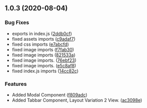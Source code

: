 ## 1.0.3 (2020-08-04)


### Bug Fixes

* exports in index.js ([2ddb0cf](https://git.e9ine.com/tarpitgrover/vue9-components/commits/2ddb0cf96fbd528546a98ac9e9faf62f7024695d))
* fixed assets imports ([c9adaf7](https://git.e9ine.com/tarpitgrover/vue9-components/commits/c9adaf79eb00905270c603e3fe8d0fa09ef7a061))
* fixed css imports ([e7abcfd](https://git.e9ine.com/tarpitgrover/vue9-components/commits/e7abcfd33a8f8a09ec449d0b05e2c06be6193802))
* fixed image imports ([f7fab30](https://git.e9ine.com/tarpitgrover/vue9-components/commits/f7fab3088b2b4407abc4928c3e511f460f6a7bb7))
* fixed image imports ([821533a](https://git.e9ine.com/tarpitgrover/vue9-components/commits/821533a6e06ed8feb2f4b6a4e621189897e0e8ea))
* fixed image imports. ([76ebf23](https://git.e9ine.com/tarpitgrover/vue9-components/commits/76ebf23c104fbb146327f97386d7829532fdcc14))
* fixed image imports. ([e5c8af8](https://git.e9ine.com/tarpitgrover/vue9-components/commits/e5c8af833303df8385d3d77f16a886a87eecf7eb))
* fixed index.js imports ([14cc82c](https://git.e9ine.com/tarpitgrover/vue9-components/commits/14cc82c3be617e7f45d78ac406e1c62bf3001c08))


### Features

* Added Modal Component ([f809adc](https://git.e9ine.com/tarpitgrover/vue9-components/commits/f809adc8f7ff6ee16ef10abfd65241ab3b35fa04))
* Added Tabbar Component, Layout Variation 2 View. ([ac3098e](https://git.e9ine.com/tarpitgrover/vue9-components/commits/ac3098ecd6838f89d126264e18e2951013bae5f4))



